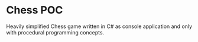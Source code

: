 # Chess POC

Heavily simplified Chess game written in C# as console application and only with procedural programming concepts.
